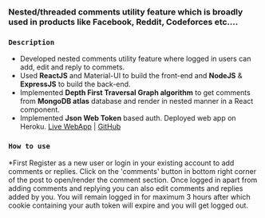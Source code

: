 ### Nested/threaded comments utility feature which is broadly used in products like Facebook, Reddit, Codeforces etc.... 

### `Description`

* Developed nested comments utility feature where logged in users can add, edit and reply to commets.
* Used **ReactJS** and Material-UI to build the front-end and **NodeJS** & **ExpressJS** to build the back-end.
* Implemented **Depth First Traversal Graph algorithm** to get comments from **MongoDB atlas** database and render in nested manner in a React component.
* Implemented **Json Web Token** based auth. Deployed web app on Heroku. [Live WebApp](https://nested-comments-feature.herokuapp.com/) | [GitHub](https://github.com/SouLPegasuS/Nested-Comments)

### `How to use`

*First Register as a new user or login in your existing account to add comments or replies. Click on the 'comments' button in bottom right corner of the post to open/render the comment section. Once logged in apart from adding comments and replying you can also edit comments and replies added by you. You will remain logged in for maximum 3 hours after which cookie containing your auth token will expire and you will get logged out.

